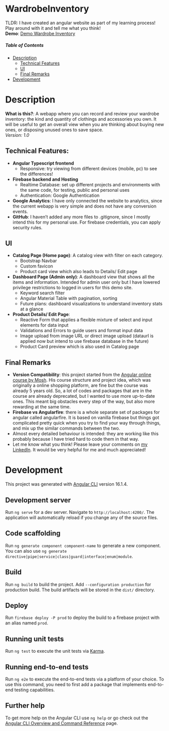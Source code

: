 # WardrobeInventory

TLDR: I have created an angular website as part of my learning process! Play around with it and tell me what you think!<br> 
**Demo**: [Demo Wardrobe Inventory](https://fir-wardrobe-inventory.firebaseapp.com/)

##### Table of Contents  
- [Description](#description)  
  - [Technical Features](#technical-features)
  - [UI](#ui)
  - [Final Remarks](#final-remarks)
- [Development](#development)  

# Description

**What is this?**: A webapp where you can record and review your wardrobe inventory: the kind and quantity of clothings and accessories you own. It will be useful to get an overall view when you are thinking about buying new ones, or disposing unused ones to save space.<br>
_Version: 1.0_

##  Technical Features:
- **Angular Typescript frontend**
  - Responsive: try viewing from different devices (mobile, pc) to see the differences!
- **Firebase backend and Hosting**
  - Realtime Database: set up different projects and environments with the same code, for testing, public and personal uses
  - Authentication: Google Authentication
- **Google Analytics**: I have only connected the website to analytics, since the current webapp is very simple and does not have any conversion events.
- **GitHub**: I haven’t added any more files to .gitignore, since I mostly intend this for my personal use. For firebase credentials, you can apply security rules.
  
## UI
- **Catalog Page (Home page)**: A catalog view with filter on each category.
    - Bootstrap Navbar
    - Custom favicon
    - Product card view which also leads to Details/ Edit page
- **Dashboard Page (Admin only)**: A dashboard view that shows all the items and information. Intended for admin user only but I have lowered privilege restrictions to logged in users for this demo site.
    - Keyword search filter
    - Angular Material Table with pagination, sorting
    - Future plans: dashboard visualizations to understand inventory stats at a glance
- **Product Details/ Edit Page**:
    - Reactive Form that applies a flexible mixture of select and input elements for data input
    - Validations and Errors to guide users and format input data
    - Image upload from image URL or direct image upload (dataurl is applied now but intend to use firebase database in the future)
    - Product Card preview which is also used in Catalog page
      
## Final Remarks
- **Version Compatibility**: this project started from the [Angular online course by Mosh](https://codewithmosh.com/p/angular-master-class). His course structure and project idea, which was originally a online shopping platform, are fine but the course was already 5 years old. So, a lot of codes and packages that are in the course are already deprecated, but I wanted to use more up-to-date ones. This meant big obstacles every step of the way, but also more rewarding at the same time.
- **Firebase vs Angularfire**: there is a whole separate set of packages for angular called angularfire. It is based on vanilla firebase but things got complicated pretty quick when you try to find your way through things, and mix up the similar commands between the two.
- Almost every detailed behaviour is intended: they are working like this probably because I have tried hard to code them in that way.
- Let me know what you think! Please leave your comments on [my LinkedIn](www.linkedin.com/in/kaung-kyaw-414116147). It would be very helpful for me and much appreciated!

# Development 

This project was generated with [Angular CLI](https://github.com/angular/angular-cli) version 16.1.4.

## Development server

Run `ng serve` for a dev server. Navigate to `http://localhost:4200/`. The application will automatically reload if you change any of the source files.

## Code scaffolding

Run `ng generate component component-name` to generate a new component. You can also use `ng generate directive|pipe|service|class|guard|interface|enum|module`.

## Build

Run `ng build` to build the project. Add `--configuration production` for production build. The build artifacts will be stored in the `dist/` directory.

## Deploy

Run `firebase deploy -P prod` to deploy the build to a firebase project with an alias named `prod`.

## Running unit tests

Run `ng test` to execute the unit tests via [Karma](https://karma-runner.github.io).

## Running end-to-end tests

Run `ng e2e` to execute the end-to-end tests via a platform of your choice. To use this command, you need to first add a package that implements end-to-end testing capabilities.

## Further help

To get more help on the Angular CLI use `ng help` or go check out the [Angular CLI Overview and Command Reference](https://angular.io/cli) page.
